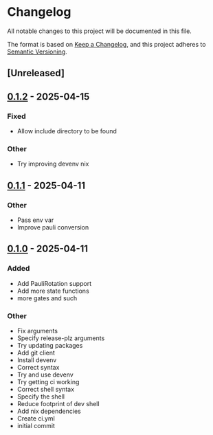 # Changelog

All notable changes to this project will be documented in this file.

The format is based on [Keep a Changelog](https://keepachangelog.com/en/1.0.0/),
and this project adheres to [Semantic Versioning](https://semver.org/spec/v2.0.0.html).

## [Unreleased]

## [0.1.2](https://github.com/quantinuum-dev/qulacs-bridge/compare/v0.1.1...v0.1.2) - 2025-04-15

### Fixed

- Allow include directory to be found

### Other

- Try improving devenv nix

## [0.1.1](https://github.com/quantinuum-dev/qulacs-bridge/compare/v0.1.0...v0.1.1) - 2025-04-11

### Other

- Pass env var
- Improve pauli conversion

## [0.1.0](https://github.com/quantinuum-dev/qulacs-bridge/releases/tag/v0.1.0) - 2025-04-11

### Added

- Add PauliRotation support
- Add more state functions
- more gates and such

### Other

- Fix arguments
- Specify release-plz arguments
- Try updating packages
- Add git client
- Install devenv
- Correct syntax
- Try and use devenv
- Try getting ci working
- Correct shell syntax
- Specify the shell
- Reduce footprint of dev shell
- Add nix dependencies
- Create ci.yml
- initial commit
